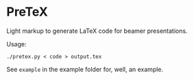 # PreTeX

Light markup to generate LaTeX code for beamer presentations. 

Usage:

```
./pretex.py < code > output.tex
```

See `example` in the example folder for, well, an example.
